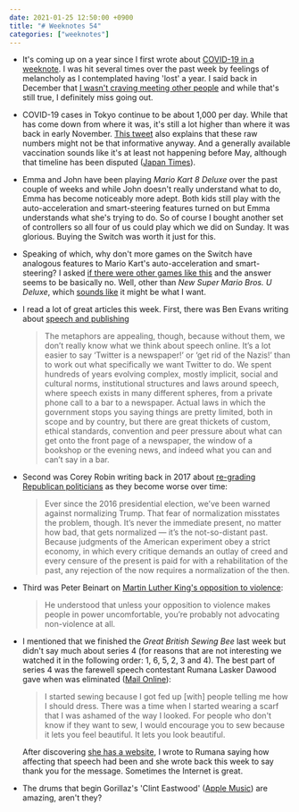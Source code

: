 ```yaml
---
date: 2021-01-25 12:50:00 +0900
title: "# Weeknotes 54"
categories: ["weeknotes"]
---
```


- It's coming up on a year since I first wrote about [COVID-19 in a weeknote](https://updates.inqk.net/post/1581898780.html). I was hit several times over the past week by feelings of melancholy as I contemplated having 'lost' a year. I said back in December that [I wasn't craving meeting other people](https://updates.inqk.net/post/1607951580.html) and while that's still true, I definitely miss going out.

- COVID-19 cases in Tokyo continue to be about 1,000 per day. While that has come down from where it was, it's still a lot higher than where it was back in early November. [This tweet](https://twitter.com/neko_guruma01/status/1352906712492085248) also explains that these raw numbers might not be that informative anyway. And a generally available vaccination sounds like it's at least not happening before May, although that timeline has been disputed ([Japan Times](https://www.japantimes.co.jp/news/2021/01/20/national/science-health/japans-vaccine-program-chief-denies-may-roll-out/)).

- Emma and John have been playing _Mario Kart 8 Deluxe_ over the past couple of weeks and while John doesn't really understand what to do, Emma has become noticeably more adept. Both kids still play with the auto-acceleration and smart-steering features turned on but Emma understands what she's trying to do. So of course I bought another set of controllers so all four of us could play which we did on Sunday. It was glorious. Buying the Switch was worth it just for this.

- Speaking of which, why don't more games on the Switch have analogous features to Mario Kart's auto-acceleration and smart-steering? I asked [if there were other games like this](https://updates.inqk.net/post/1611506640.html) and the answer seems to be basically no. Well, other than _New Super Mario Bros. U Deluxe_, which [sounds like](https://twitter.com/EvilHayama/status/1353535706384109568) it might be what I want.

- I read a lot of great articles this week. First, there was Ben Evans writing about [speech and publishing](https://www.ben-evans.com/benedictevans/2021/1/17/speech-and-publishing)

  > The metaphors are appealing, though, because without them, we don’t really know what we think about speech online. It’s a lot easier to say ‘Twitter is a newspaper!’ or ‘get rid of the Nazis!’ than to work out what specifically we want Twitter to do. We spent hundreds of years evolving complex, mostly implicit, social and cultural norms, institutional structures and laws around speech, where speech exists in many different spheres, from a private phone call to a bar to a newspaper. Actual laws in which the government stops you saying things are pretty limited, both in scope and by country, but there are great thickets of custom, ethical standards, convention and peer pressure about what can get onto the front page of a newspaper, the window of a bookshop or the evening news, and indeed what you can and can’t say in a bar. 

- Second was Corey Robin writing back in 2017 about [re-grading Republican politicians](https://harpers.org/archive/2018/04/forget-about-it/) as they become worse over time:

  > Ever since the 2016 presidential election, we’ve been warned against normalizing Trump. That fear of normalization misstates the problem, though. It’s never the immediate present, no matter how bad, that gets normalized — it’s the not-so-distant past. Because judgments of the American experiment obey a strict economy, in which every critique demands an outlay of creed and every censure of the present is paid for with a rehabilitation of the past, any rejection of the now requires a normalization of the then.

- Third was Peter Beinart on [Martin Luther King's opposition to violence](https://peterbeinart.substack.com/p/who-really-supports-nonviolence):

  > He understood that unless your opposition to violence makes people in power uncomfortable, you’re probably not advocating non-violence at all.

- I mentioned that we finished the _Great British Sewing Bee_ last week but didn't say much about series 4 (for reasons that are not interesting we watched it in the following order: 1, 6, 5, 2, 3 and 4). The best part of series 4 was the farewell speech contestant Rumana Lasker Dawood gave when was eliminated ([Mail Online](https://www.dailymail.co.uk/femail/article-3652481/If-not-welling-dead-inside-Great-British-Sewing-Bee-star-Rumana-leaves-viewers-tears-emotional-speech-failing-make-semi-final.html)):

  > I started sewing because I got fed up [with] people telling me how I should dress. There was a time when I started wearing a scarf that I was ashamed of the way I looked. For people who don't know if they want to sew, I would encourage you to sew because it lets you feel beautiful. It lets you look beautiful.

  After discovering [she has a website](https://www.thelittlepomegranate.co.uk), I wrote to Rumana saying how affecting that speech had been and she wrote back this week to say thank you for the message. Sometimes the Internet is great.

- The drums that begin Gorillaz's 'Clint Eastwood' ([Apple Music](https://music.apple.com/us/album/clint-eastwood/850576570?i=850576665)) are amazing, aren't they?
